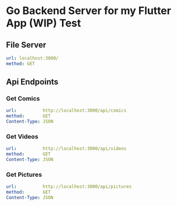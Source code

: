 # Go Backend Server for my Flutter App (WIP) Test

## File Server

```yml
url: localhost:3000/
method: GET
```

## Api Endpoints

### Get Comics

```yml
url:          http://localhost:3000/api/comics
method:       GET
Content-Type: JSON
```

### Get Videos

```yml
url:          http://localhost:3000/api/videos
method:       GET
Content-Type: JSON
```

### Get Pictures

```yml
url:          http://localhost:3000/api/pictures
method:       GET
Content-Type: JSON
```
